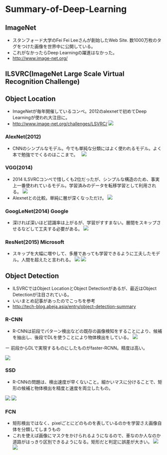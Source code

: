 # Summary-of-Deep-Learning
## ImageNet
- スタンフォード大学のFei Fei Leeさんが創始したWeb Site. 数1000万枚のタグをつけた画像を世界中に公開している。
- これがなかったらDeep Learningの躍進はなかった。
- http://www.image-net.org/

## ILSVRC(ImageNet Large Scale Virtual Recognition Challenge)

## Object Location

- ImageNetが毎年開催しているコンペ。2012のalexnetで初めてDeep Learningが使われ大注目に。
- http://www.image-net.org/challenges/LSVRC/
![](./ilsvrc.png)

### AlexNet(2012)
- CNNのシンプルなモデル。今でも単純な分類にはよく使われるモデル。よく本で勉強ででくるのはここまで。  
![](./alexnet.jpg)

### VGG(2014)
- 2014 ILSVRCコンペで惜しくも2位だったが、シンプルな構造のため、事実上一番使われているモデル。学習済みのデータを転移学習として利用される。
![](./vgg.png)
- Alexnetとの比較。単純に層が深くなっただけ。
![](./cnnarchitecture.jpg)

### GoogLeNet(2014) Google
- 深ければ深いほど認識率は上がるが、学習がすすまない。層間をスキップさせるなどして工夫する必要がある。
![](./googlenet.jpg)

### ResNet(2015) Microsoft
- スキップを大幅に増やして、多層であっても学習できるように工夫したモデル。人間を超えたと言われる。
![](./resnet.jpg)
![](./resnet_2.png)


## Object Detection
- ILSVRCではObject LocationとObject Detectionがあるが、最近はObject Detectionが注目されている。
- いいまとめ記事があったのでこっちを参考
- http://tech-blog.abeja.asia/entry/object-detection-summary

### R-CNN
- R-CNNは前段でパターン検出などの既存の画像検知をすることにより、候補を抽出し、後段でDLを使うことにより物体検出をしている。
![](./r_cnn.jpg)

ー 前段からDLで実現するものにしたものがfaster-RCNN。精度は高い。

![](./f-rcnn.png)

### SSD
- R-CNNの問題は、検出速度が早くないこと。細かいマスに分けることで、矩形の候補と物体検出を精度と速度を両立したもの。
 
![](./ssd.jpg)
![](./ssd-2.png)

### FCN
- 矩形検出ではなく、pixelごとにどのものを表しているのかを学習さえ画像自体を分類してしまうもの
- これを使えば画像にマスクをかけられるようになるので、車なのか人なのか道路がはっきり区別できるようになる。矩形だと判定に誤差が大きい。
![](./fcn.png)
![](./fcn.jpg)


